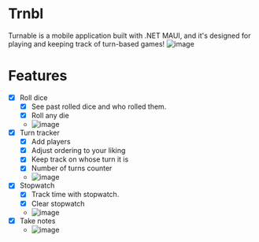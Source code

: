 # Trnbl
Turnable is a mobile application built with .NET MAUI, and it's designed for playing and keeping track of turn-based games!
![image](https://github.com/n0laja00/Trnbl/assets/73889850/5cd926ed-f7d8-4538-aae3-210e23a87779)

# Features
- [x] Roll dice
     - [x] See past rolled dice and who rolled them.
     - [x] Roll any die
     - ![image](https://github.com/n0laja00/Trnbl/assets/73889850/9cb2aa34-b50c-4e92-b20d-268c0a7aac7b)
- [x] Turn tracker
     - [x] Add players
     - [x] Adjust ordering to your liking
     - [x] Keep track on whose turn it is
     - [x] Number of turns counter
     - ![image](https://github.com/n0laja00/Trnbl/assets/73889850/fd6ffb74-9609-4599-957f-0cf2b9bf1c7b)
- [x] Stopwatch
     - [x] Track time with stopwatch. 
     - [x] Clear stopwatch
     - ![image](https://github.com/n0laja00/Trnbl/assets/73889850/26db73a9-7ea8-49b3-bc0d-1d736f311c0d) 
- [x] Take notes
     -   ![image](https://github.com/n0laja00/Trnbl/assets/73889850/8c20b167-1afe-4814-8cfb-2626e5b5eb79)

